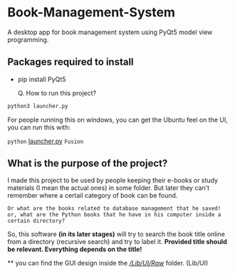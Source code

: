 # Book-Management-System
A desktop app for book management system using PyQt5 model view programming.

## Packages required to install
- pip install PyQt5


    Q. How to run this project?
```python
python3 launcher.py
```

For people running this on windows, you can get the Ubuntu feel on the UI, you can run this with:

`python` [launcher.py](launcher.py) `Fusion`

## What is the purpose of the project?

I made this project to be used by people keeping their e-books or study materials (I mean the actual ones) in some folder.
But later they can't remember where a certail category of book can be found.
    
    Or what are the books related to database management that he saved!
    or, what are the Python books that he have in his computer inside a certain directory?

So, this software **(in its later stages)** will try to search the book title online from a directory (recursive search) and try to label it.
**Provided title should be relevant. Everything depends on the title!**

** you can find the GUI design inside the *[/Lib/UI/Raw](Lib/UI/Raw/)* folder.
(Lib/UI)
